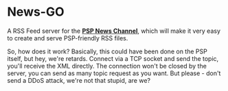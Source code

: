# News-GO
A RSS Feed server for the **[PSP News Channel](https://github.com/PSPConnect64/News-Channel-PSP)**, which will make it very easy to create and serve PSP-friendly RSS files.

So, how does it work?
Basically, this could have been done on the PSP itself, but hey, we're retards.
Connect via a TCP socket and send the topic, you'll receive the XML directly. The connection won't be closed by the server, you can send as many topic request as you want. But please - don't send a DDoS attack, we're not that stupid, are we?